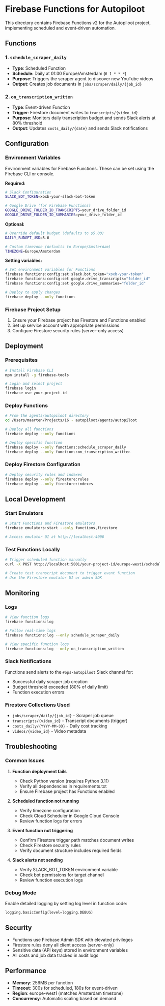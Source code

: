 # Firebase Functions for Autopiloot

This directory contains Firebase Functions v2 for the Autopiloot project, implementing scheduled and event-driven automation.

## Functions

### 1. `schedule_scraper_daily`

- **Type**: Scheduled Function
- **Schedule**: Daily at 01:00 Europe/Amsterdam (`0 1 * * *`)
- **Purpose**: Triggers the scraper agent to discover new YouTube videos
- **Output**: Creates job documents in `jobs/scraper/daily/{job_id}`

### 2. `on_transcription_written`

- **Type**: Event-driven Function
- **Trigger**: Firestore document writes to `transcripts/{video_id}`
- **Purpose**: Monitors daily transcription budget and sends Slack alerts at 80% threshold
- **Output**: Updates `costs_daily/{date}` and sends Slack notifications

## Configuration

### Environment Variables

Environment variables for Firebase Functions. These can be set using the Firebase CLI or console.

**Required:**
```bash
# Slack Configuration  
SLACK_BOT_TOKEN=xoxb-your-slack-bot-token

# Google Drive (for Firebase Functions)
GOOGLE_DRIVE_FOLDER_ID_TRANSCRIPTS=your_drive_folder_id
GOOGLE_DRIVE_FOLDER_ID_SUMMARIES=your_drive_folder_id
```

**Optional:**
```bash
# Override default budget (defaults to $5.00)
DAILY_BUDGET_USD=5.0

# Custom timezone (defaults to Europe/Amsterdam)
TIMEZONE=Europe/Amsterdam
```

**Setting variables:**
```bash
# Set environment variables for Functions
firebase functions:config:set slack.bot_token="xoxb-your-token"
firebase functions:config:set google.drive_transcripts="folder_id"
firebase functions:config:set google.drive_summaries="folder_id"

# Deploy to apply changes
firebase deploy --only functions
```

### Firebase Project Setup

1. Ensure your Firebase project has Firestore and Functions enabled
2. Set up service account with appropriate permissions
3. Configure Firestore security rules (server-only access)

## Deployment

### Prerequisites

```bash
# Install Firebase CLI
npm install -g firebase-tools

# Login and select project
firebase login
firebase use your-project-id
```

### Deploy Functions

```bash
# From the agents/autopiloot directory
cd /Users/maarten/Projects/16 - autopiloot/agents/autopiloot

# Deploy all functions
firebase deploy --only functions

# Deploy specific function
firebase deploy --only functions:schedule_scraper_daily
firebase deploy --only functions:on_transcription_written
```

### Deploy Firestore Configuration

```bash
# Deploy security rules and indexes
firebase deploy --only firestore:rules
firebase deploy --only firestore:indexes
```

## Local Development

### Start Emulators

```bash
# Start Functions and Firestore emulators
firebase emulators:start --only functions,firestore

# Access emulator UI at http://localhost:4000
```

### Test Functions Locally

```bash
# Trigger scheduled function manually
curl -X POST http://localhost:5001/your-project-id/europe-west1/schedule_scraper_daily

# Create test transcript document to trigger event function
# Use the Firestore emulator UI or admin SDK
```

## Monitoring

### Logs

```bash
# View function logs
firebase functions:log

# Follow real-time logs
firebase functions:log --only schedule_scraper_daily

# View specific function logs
firebase functions:log --only on_transcription_written
```

### Slack Notifications

Functions send alerts to the `#ops-autopiloot` Slack channel for:

- Successful daily scraper job creation
- Budget threshold exceeded (80% of daily limit)
- Function execution errors

### Firestore Collections Used

- `jobs/scraper/daily/{job_id}` - Scraper job queue
- `transcripts/{video_id}` - Transcript documents (trigger)
- `costs_daily/{YYYY-MM-DD}` - Daily cost tracking
- `videos/{video_id}` - Video metadata

## Troubleshooting

### Common Issues

1. **Function deployment fails**

   - Check Python version (requires Python 3.11)
   - Verify all dependencies in requirements.txt
   - Ensure Firebase project has Functions enabled

2. **Scheduled function not running**

   - Verify timezone configuration
   - Check Cloud Scheduler in Google Cloud Console
   - Review function logs for errors

3. **Event function not triggering**

   - Confirm Firestore trigger path matches document writes
   - Check Firestore security rules
   - Verify document structure includes required fields

4. **Slack alerts not sending**
   - Verify SLACK_BOT_TOKEN environment variable
   - Check bot permissions for target channel
   - Review function execution logs

### Debug Mode

Enable detailed logging by setting log level in function code:

```python
logging.basicConfig(level=logging.DEBUG)
```

## Security

- Functions use Firebase Admin SDK with elevated privileges
- Firestore rules deny all client access (server-only)
- Sensitive data (API keys) stored in environment variables
- All costs and job data tracked in audit logs

## Performance

- **Memory**: 256MB per function
- **Timeout**: 300s for scheduled, 180s for event-driven
- **Region**: europe-west1 (matches Amsterdam timezone)
- **Concurrency**: Automatic scaling based on demand
